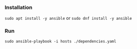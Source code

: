 ### Installation
`sudo apt install -y ansible`
or `sudo dnf install -y ansible`

### Run
`sudo ansible-playbook -i hosts ./dependencies.yaml`